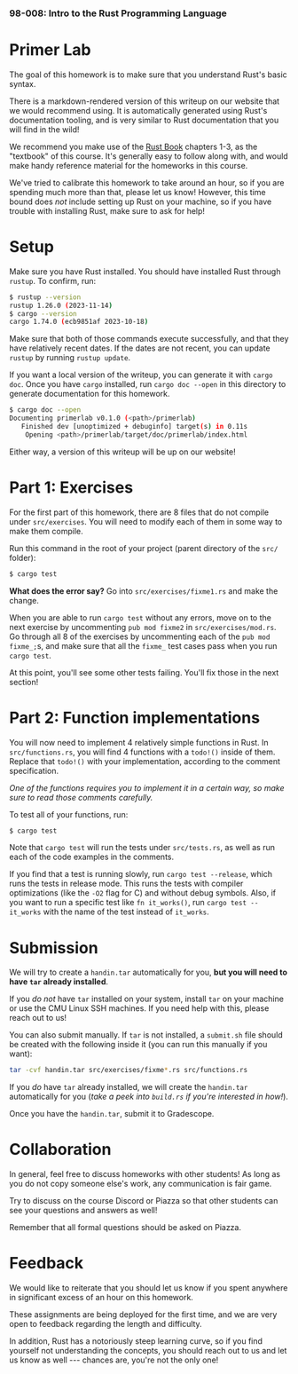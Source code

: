 ### 98-008: Intro to the Rust Programming Language



# Primer Lab

The goal of this homework is to make sure that you understand Rust's basic syntax.

There is a markdown-rendered version of this writeup on our website that we would recommend using.
It is automatically generated using Rust's documentation tooling,
and is very similar to Rust documentation that you will find in the wild!

We recommend you make use of the [Rust Book](https:doc.rust-lang.org/book/title-page.html)
chapters 1-3, as the "textbook" of this course. It's generally easy to follow along with,
and would make handy reference material for the homeworks in this course.

We've tried to calibrate this homework to take around an hour,
so if you are spending much more than that, please let us know!
However, this time bound does _not_ include setting up Rust on your machine,
so if you have trouble with installing Rust, make sure to ask for help!



# Setup

Make sure you have Rust installed. You should have installed Rust through `rustup`.
To confirm, run:

```sh
$ rustup --version
rustup 1.26.0 (2023-11-14)
$ cargo --version
cargo 1.74.0 (ecb9851af 2023-10-18)
```

Make sure that both of those commands execute successfully,
and that they have relatively recent dates.
If the dates are not recent, you can update `rustup` by running `rustup update`.

If you want a local version of the writeup, you can generate it with `cargo doc`.
Once you have `cargo` installed, run `cargo doc --open` in this directory to generate documentation
for this homework.

```sh
$ cargo doc --open
Documenting primerlab v0.1.0 (<path>/primerlab)
   Finished dev [unoptimized + debuginfo] target(s) in 0.11s
    Opening <path>/primerlab/target/doc/primerlab/index.html
```

Either way, a version of this writeup will be up on our website!



# Part 1: Exercises

For the first part of this homework, there are 8 files that do not compile under `src/exercises`.
You will need to modify each of them in some way to make them compile.

Run this command in the root of your project (parent directory of the `src/` folder):
```sh
$ cargo test
```
**What does the error say?** Go into `src/exercises/fixme1.rs` and make the change.

When you are able to run `cargo test` without any errors,
move on to the next exercise by uncommenting `pub mod fixme2` in `src/exercises/mod.rs`.
Go through all 8 of the exercises by uncommenting each of the `pub mod fixme_;`s,
and make sure that all the `fixme_` test cases pass when you run `cargo test`.

At this point, you'll see some other tests failing. You'll fix those in the next section!



# Part 2: Function implementations

You will now need to implement 4 relatively simple functions in Rust.
In `src/functions.rs`, you will find 4 functions with a `todo!()` inside of them.
Replace that `todo!()` with your implementation, according to the comment specification.

_One of the functions requires you to implement it in a certain way,_
_so make sure to read those comments carefully._

To test all of your functions, run:
```sh
$ cargo test
```

Note that `cargo test` will run the tests under `src/tests.rs`, as well as run each of the
code examples in the comments.

If you find that a test is running slowly, run `cargo test --release`,
which runs the tests in release mode. This runs the tests with
compiler optimizations (like the `-O2` flag for C) and without debug symbols.
Also, if you want to run a specific test like `fn it_works()`, run `cargo test -- it_works`
with the name of the test instead of `it_works`.



# Submission
We will try to create a `handin.tar` automatically for you,
**but you will need to have `tar` already installed**.

If you _do not_ have `tar` installed on your system,
install `tar` on your machine or use the CMU Linux SSH machines.
If you need help with this, please reach out to us!

You can also submit manually.
If `tar` is not installed, a `submit.sh` file should be created with the following inside it
(you can run this manually if you want):

```sh
tar -cvf handin.tar src/exercises/fixme*.rs src/functions.rs
```

If you _do_ have `tar` already installed, we will create the `handin.tar` automatically for you
(_take a peek into `build.rs` if you're interested in how!_).

Once you have the `handin.tar`, submit it to Gradescope.



# Collaboration

In general, feel free to discuss homeworks with other students!
As long as you do not copy someone else's work, any communication is fair game.

Try to discuss on the course Discord or Piazza so that
other students can see your questions and answers as well!

Remember that all formal questions should be asked on Piazza.



# Feedback

We would like to reiterate that you should let us know if you spent
anywhere in significant excess of an hour on this homework.

These assignments are being deployed for the first time,
and we are very open to feedback regarding the length and difficulty.

In addition, Rust has a notoriously steep learning curve,
so if you find yourself not understanding the concepts,
you should reach out to us and let us know as well ---
chances are, you're not the only one!
